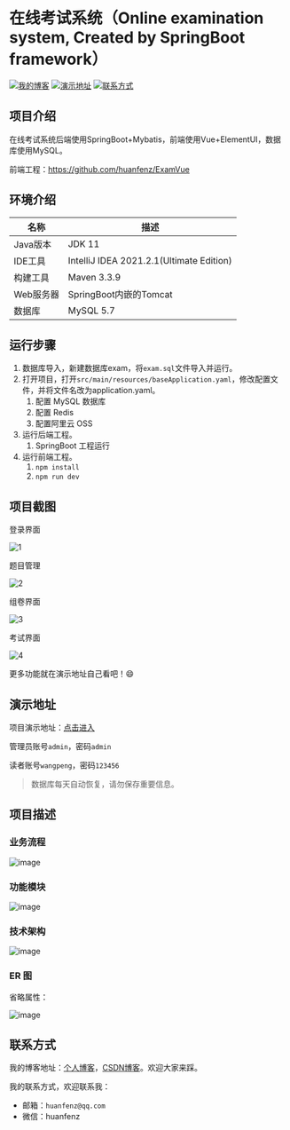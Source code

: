 # 在线考试系统（Online examination system, Created by SpringBoot framework）

[![我的博客](https://img.shields.io/badge/%E6%88%91%E7%9A%84%E5%8D%9A%E5%AE%A2-huanfenz.top-brightgreen)](http://huanfenz.top)    [![演示地址](https://img.shields.io/badge/%E6%BC%94%E7%A4%BA%E5%9C%B0%E5%9D%80-%E7%82%B9%E5%87%BB%E6%9F%A5%E7%9C%8B-blue)](https://github.com/huanfenz/ExamApi#演示地址)    [![联系方式](https://img.shields.io/badge/%E8%81%94%E7%B3%BB%E6%96%B9%E5%BC%8F-%E7%82%B9%E5%87%BB%E6%9F%A5%E7%9C%8B-green)](https://github.com/huanfenz/ExamApi#联系方式)

## 项目介绍

在线考试系统后端使用SpringBoot+Mybatis，前端使用Vue+ElementUI，数据库使用MySQL。

前端工程：https://github.com/huanfenz/ExamVue

## 环境介绍

| 名称     | 描述                                       |
| ------ | ---------------------------------------- |
| Java版本 | JDK 11                                |
| IDE工具  | IntelliJ IDEA 2021.2.1(Ultimate Edition) |
| 构建工具   | Maven 3.3.9                              |
| Web服务器 | SpringBoot内嵌的Tomcat                      |
| 数据库    | MySQL 5.7                                |

## 运行步骤

1. 数据库导入，新建数据库exam，将`exam.sql`文件导入并运行。
2. 打开项目，打开`src/main/resources/baseApplication.yaml`，修改配置文件，并将文件名改为application.yaml。
   1. 配置 MySQL 数据库
   2. 配置 Redis
   3. 配置阿里云 OSS
3. 运行后端工程。
   1. SpringBoot 工程运行
4. 运行前端工程。
   1. `npm install`
   2. `npm run dev`

## 项目截图

登录界面

![1](http://wangpeng-imgsubmit.oss-cn-hangzhou.aliyuncs.com/img/202205111254004.png)

题目管理

![2](http://wangpeng-imgsubmit.oss-cn-hangzhou.aliyuncs.com/img/202205111255314.png)

组卷界面

![3](http://wangpeng-imgsubmit.oss-cn-hangzhou.aliyuncs.com/img/202205111256158.png)

考试界面

![4](http://wangpeng-imgsubmit.oss-cn-hangzhou.aliyuncs.com/img/202205111257098.png)

更多功能就在演示地址自己看吧！:smile:

## 演示地址

项目演示地址：[点击进入](http://47.97.104.230:8093/)

管理员账号`admin`，密码`admin`

读者账号`wangpeng`，密码`123456`

>   数据库每天自动恢复，请勿保存重要信息。

## 项目描述

### 业务流程

![image](https://github.com/huanfenz/Exam/assets/49386166/bdf20d7e-8085-4ae4-bc8d-4bf8ca5aff49)

### 功能模块

![image](https://github.com/huanfenz/Exam/assets/49386166/4c531e82-7213-43a0-a294-8e0f4bb5620b)

### 技术架构

![image](https://github.com/huanfenz/Exam/assets/49386166/0c87df7a-bf1d-43c6-ad26-ed802c7d6001)

### ER 图

省略属性：

![image](https://github.com/huanfenz/Exam/assets/49386166/25297d6d-ed7c-42e5-be8f-f9754a9e16a3)

## 联系方式

我的博客地址：[个人博客](http://huanfenz.top)，[CSDN博客](https://blog.csdn.net/qq_34245098)。欢迎大家来踩。

我的联系方式，欢迎联系我：

* 邮箱：`huanfenz@qq.com`
* 微信：huanfenz
